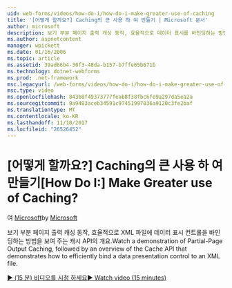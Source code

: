 ```yaml
---
uid: web-forms/videos/how-do-i/how-do-i-make-greater-use-of-caching
title: '[어떻게 할까요?] Caching의 큰 사용 하 여 만들기 | Microsoft 문서'
author: microsoft
description: 보기 부분 페이지 출력 캐싱 동작, 효율적으로 데이터 표시를 바인딩하는 방법을 보여 주는 캐시 API의 개요...
ms.author: aspnetcontent
manager: wpickett
ms.date: 01/16/2006
ms.topic: article
ms.assetid: 39ad66b4-30f3-48da-b157-b7ffe65b671b
ms.technology: dotnet-webforms
ms.prod: .net-framework
msc.legacyurl: /web-forms/videos/how-do-i/how-do-i-make-greater-use-of-caching
msc.type: video
ms.openlocfilehash: 843b8f49373777feab8f38fbc6fe9a297da5ea2a
ms.sourcegitcommit: 9a9483aceb34591c97451997036a9120c3fe2baf
ms.translationtype: MT
ms.contentlocale: ko-KR
ms.lasthandoff: 11/10/2017
ms.locfileid: "26526452"
---
```

<a name="how-do-i-make-greater-use-of-caching"></a><span data-ttu-id="5f1b7-104">[어떻게 할까요?] Caching의 큰 사용 하 여 만들기</span><span class="sxs-lookup"><span data-stu-id="5f1b7-104">[How Do I:] Make Greater use of Caching?</span></span>
====================
<span data-ttu-id="5f1b7-105">여 [Microsoft](https://github.com/microsoft)</span><span class="sxs-lookup"><span data-stu-id="5f1b7-105">by [Microsoft](https://github.com/microsoft)</span></span>

<span data-ttu-id="5f1b7-106">보기 부분 페이지 출력 캐싱 동작, 효율적으로 XML 파일에 데이터 표시 컨트롤을 바인딩하는 방법을 보여 주는 캐시 API의 개요.</span><span class="sxs-lookup"><span data-stu-id="5f1b7-106">Watch a demonstration of Partial-Page Output Caching, followed by an overview of the Cache API that demonstrates how to efficiently bind a data presentation control to an XML file.</span></span>

[<span data-ttu-id="5f1b7-107">&#9654; (15 분) 비디오를 시청 하세요</span><span class="sxs-lookup"><span data-stu-id="5f1b7-107">&#9654; Watch video (15 minutes)</span></span>](https://channel9.msdn.com/Blogs/ASP-NET-Site-Videos/how-do-i-make-greater-use-of-caching)
